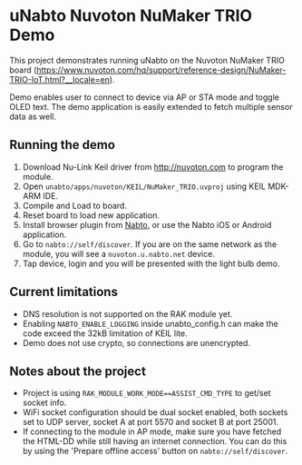 # uNabto Nuvoton NuMaker TRIO Demo

This project demonstrates running uNabto on the Nuvoton NuMaker TRIO board (https://www.nuvoton.com/hq/support/reference-design/NuMaker-TRIO-IoT.html?__locale=en).

Demo enables user to connect to device via AP or STA mode and toggle OLED text. The demo application is easily extended to fetch multiple sensor data as well.

## Running the demo

1. Download Nu-Link Keil driver from http://nuvoton.com to program the module.
2. Open `unabto/apps/nuvoton/KEIL/NuMaker_TRIO.uvproj` using KEIL MDK-ARM IDE.
3. Compile and Load to board.
4. Reset board to load new application.
5. Install browser plugin from [Nabto](http://nabto.com/#download-list), or use the Nabto iOS or Android application.
6. Go to `nabto://self/discover`. If you are on the same network as the module, you will see a `nuvoton.u.nabto.net` device.
7. Tap device, login and you will be presented with the light bulb demo.

## Current limitations

- DNS resolution is not supported on the RAK module yet.
- Enabling `NABTO_ENABLE_LOGGING` inside unabto_config.h can make the code exceed the 32kB limitation of KEIL lite.
- Demo does not use crypto, so connections are unencrypted.

## Notes about the project

- Project is using `RAK_MODULE_WORK_MODE==ASSIST_CMD_TYPE` to get/set socket info.
- WiFi socket configuration should be dual socket enabled, both sockets set to UDP server, socket A at port 5570 and socket B at port 25001.
- If connecting to the module in AP mode, make sure you have fetched the HTML-DD while still having an internet connection. You can do this by using the 'Prepare offline access' button on `nabto://self/discover`.
